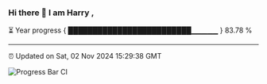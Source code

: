 ### Hi there 👋 I am Harry , 

⏳ Year progress { █████████████████████████▁▁▁▁▁ } 83.78 %

---

⏰ Updated on Sat, 02 Nov 2024 15:29:38 GMT

![Progress Bar CI](https://github.com/duykhang68/duykhang68/workflows/Progress%20Bar%20CI/badge.svg)
